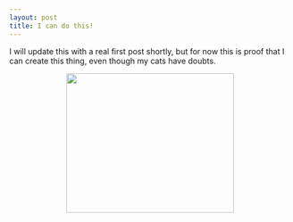 ```yaml
---
layout: post
title: I can do this!
---
```


I will update this with a real first post shortly, but for now this is proof that I can create this thing, even though my cats have doubts. 

<center><img src="http://i464.photobucket.com/albums/rr10/reikatu/18194818_10211336149270852_4736653887121604_n_1.jpg" height="250" width="300"></center>
